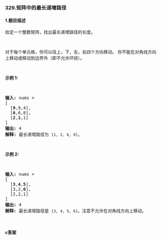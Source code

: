 ### 329.矩阵中的最长递增路径

#### 1.题目描述

<p>给定一个整数矩阵，找出最长递增路径的长度。</p><br/><p>对于每个单元格，你可以往上，下，左，右四个方向移动。 你不能在对角线方向上移动或移动到边界外（即不允许环绕）。</p><br/><p><strong>示例 1:</strong></p><br/><pre><strong>输入: </strong>nums = <br/>[<br/>  [<strong>9</strong>,9,4],<br/>  [<strong>6</strong>,6,8],<br/>  [<strong>2</strong>,<strong>1</strong>,1]<br/>] <br/><strong>输出:</strong> 4 <br/><strong>解释:</strong> 最长递增路径为&nbsp;<code>[1, 2, 6, 9]</code>。</pre><br/><p><strong>示例 2:</strong></p><br/><pre><strong>输入:</strong> nums = <br/>[<br/>  [<strong>3</strong>,<strong>4</strong>,<strong>5</strong>],<br/>  [3,2,<strong>6</strong>],<br/>  [2,2,1]<br/>] <br/><strong>输出: </strong>4 <br/><strong>解释: </strong>最长递增路径是&nbsp;<code>[3, 4, 5, 6]</code>。注意不允许在对角线方向上移动。<br/></pre><br/>

#### c答案

```c

